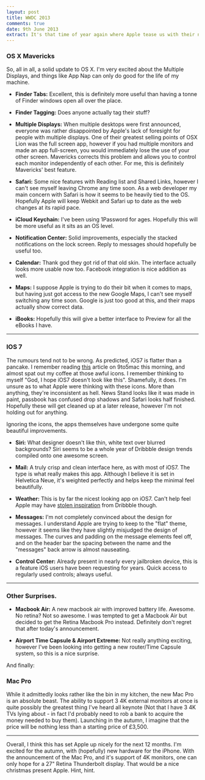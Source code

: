 ```yaml
---
layout: post
title: WWDC 2013
comments: true
date: 9th June 2013
extract: It's that time of year again where Apple tease us with their new advances in both iOS and OS X. As the Keynote has just finished, I thought I'd share my gut reaction to today's announcements.
---
```


### OS X Mavericks

So, all in all, a solid update to OS X. I'm very excited about the Multiple Displays, and things like App Nap can only do good for the life of my machine.

- __Finder Tabs:__ Excellent, this is definitely more useful than having a tonne of Finder windows open all over the place.

- __Finder Tagging:__ Does anyone actually tag their stuff? 

- __Multiple Displays:__ When multiple desktops were first announced, everyone was rather disappointed by Apple's lack of foresight for people with multiple displays. One of their greatest selling points of OSX Lion was the full screen app, however if you had multiple monitors and made an app full-screen, you would immediately lose the use of your other screen. Mavericks corrects this problem and allows you to control each monitor independently of each other. For me, this is definitely Mavericks' best feature.

- __Safari:__ Some nice features with Reading list and Shared Links, however I can't see myself leaving Chrome any time soon. As a web developer my main concern with Safari is how it seems to be heavily tied to the OS. Hopefully Apple will keep Webkit and Safari up to date as the web changes at its rapid pace.

- __iCloud Keychain:__ I've been using 1Password for ages. Hopefully this will be more useful as it sits as an OS level. 

- __Notification Center:__ Solid improvements, especially the stacked notifications on the lock screen. Reply to messages should hopefully be useful too. 

- __Calendar:__ Thank god they got rid of that old skin. The interface actually looks more usable now too. Facebook integration is nice addition as well.

- __Maps:__ I suppose Apple is trying to do their bit when it comes to maps, but having just got access to the new Google Maps, I can't see myself switching any time soon. Google is just too good at this, and their maps actually show correct data.

- __iBooks:__ Hopefully this will give a better interface to Preview for all the eBooks I have.

---

### IOS 7

The rumours tend not to be wrong. As predicted, iOS7 is flatter than a pancake. I remember reading [this](http://9to5mac.com/2013/06/09/what-ios7-looks-like/) article on 9to5mac this morning, and almost spat out my coffee at those awful icons. I remember thinking to myself "God, I hope iOS7 doesn't look like this". Shamefully, it does. I'm unsure as to what Apple were thinking with these icons. More than anything, they're inconsistent as hell. News Stand looks like it was made in paint, passbook has confused drop shadows and Safari looks half finished. Hopefully these will get cleaned up at a later release, however I'm not holding out for anything.

Ignoring the icons, the apps themselves have undergone some quite beautiful improvements.

- __Siri:__ What designer doesn't like thin, white text over blurred backgrounds? Siri seems to be a whole year of Dribbble design trends compiled onto one awesome screen.

- __Mail:__ A truly crisp and clean interface here, as with most of iOS7. The type is what really makes this app. Although I believe it is set in Helvetica Neue, it's weighted perfectly and helps keep the minimal feel beautifully.

- __Weather:__ This is by far the nicest looking app on iOS7. Can't help feel Apple may have [stolen inspiration](http://dribbble.com/search?q=weather+app) from Dribbble though.

- __Messages:__ I'm not completely convinced about the design for messages. I understand Apple are trying to keep to the "flat" theme, however it seems like they have slightly misjudged the design of messages. The curves and padding on the message elements feel off, and on the header bar the spacing between the name and the "messages" back arrow is almost nauseating.

- __Control Center:__ Already present in nearly every jailbroken device, this is a feature iOS users have been requesting for years. Quick access to regularly used controls; always useful.

---

### Other Surprises.

- __Macbook Air:__ A new macbook air with improved battery life. Awesome. No retina? Not so awesome. I was tempted to get a Macbook Air but decided to get the Retina Macbook Pro instead. Definitely don't regret that after today's announcement.

- __Airport Time Capsule &amp; Airport Extreme:__ Not really anything exciting, however I've been looking into getting a new router/Time Capsule system, so this is a nice surprise.

And finally: 

### Mac Pro

While it admittedly looks rather like the bin in my kitchen, the new Mac Pro is an absolute beast. The ability to support 3 4K external monitors at once is quite possibly the greatest thing I've heard all keynote (Not that I have 3 4K TVs lying about - in fact I'd probably need to rob a bank to acquire the money needed to buy them). Launching in the autumn, I imagine that the price will be nothing less than a starting price of £3,500.

---

Overall, I think this has set Apple up nicely for the next 12 months. I'm excited for the autumn, with (hopefully) new hardware for the iPhone. With the announcement of the Mac Pro, and it's support of 4K monitors, one can only hope for a 27" Retina Thunderbolt display. That would be a nice christmas present Apple. Hint, hint.











